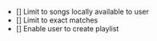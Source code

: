 - [] Limit to songs locally available to user
- [] Limit to exact matches
- [] Enable user to create playlist
